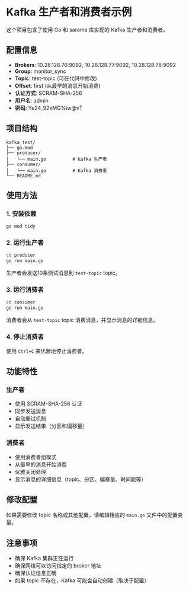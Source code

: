 # Kafka 生产者和消费者示例

这个项目包含了使用 Go 和 sarama 库实现的 Kafka 生产者和消费者。

## 配置信息

- **Brokers**: 10.28.128.76:9092, 10.28.128.77:9092, 10.28.128.78:9092
- **Group**: monitor_sync
- **Topic**: test-topic (可在代码中修改)
- **Offset**: first (从最早的消息开始消费)
- **认证方式**: SCRAM-SHA-256
- **用户名**: admin
- **密码**: Ye24_92xMG%iw@vT

## 项目结构

```
kafka_test/
├── go.mod
├── producer/
│   └── main.go          # Kafka 生产者
├── consumer/
│   └── main.go          # Kafka 消费者
└── README.md
```

## 使用方法

### 1. 安装依赖

```bash
go mod tidy
```

### 2. 运行生产者

```bash
cd producer
go run main.go
```

生产者会发送10条测试消息到 `test-topic` topic。

### 3. 运行消费者

```bash
cd consumer
go run main.go
```

消费者会从 `test-topic` topic 消费消息，并显示消息的详细信息。

### 4. 停止消费者

使用 `Ctrl+C` 来优雅地停止消费者。

## 功能特性

### 生产者
- 使用 SCRAM-SHA-256 认证
- 同步发送消息
- 自动重试机制
- 显示发送结果（分区和偏移量）

### 消费者
- 使用消费者组模式
- 从最早的消息开始消费
- 优雅关闭处理
- 显示消息的详细信息（topic、分区、偏移量、时间戳等）

## 修改配置

如果需要修改 topic 名称或其他配置，请编辑相应的 `main.go` 文件中的配置变量。

## 注意事项

- 确保 Kafka 集群正在运行
- 确保网络可以访问指定的 broker 地址
- 确保认证信息正确
- 如果 topic 不存在，Kafka 可能会自动创建（取决于配置）

